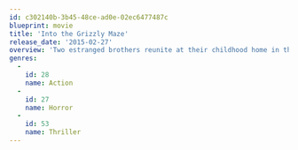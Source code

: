 ```yaml
---
id: c302140b-3b45-48ce-ad0e-02ec6477487c
blueprint: movie
title: 'Into the Grizzly Maze'
release_date: '2015-02-27'
overview: 'Two estranged brothers reunite at their childhood home in the Alaskan wild. They set out on a two-day hike and are stalked by an unrelenting grizzly bear.'
genres:
  -
    id: 28
    name: Action
  -
    id: 27
    name: Horror
  -
    id: 53
    name: Thriller
---
```

